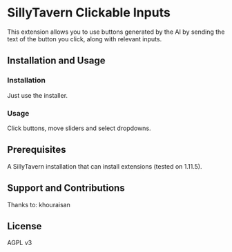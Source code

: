 # SillyTavern Clickable Inputs

This extension allows you to use buttons generated by the AI by sending the text of the button you click, along with relevant inputs.

## Installation and Usage

### Installation

Just use the installer.

### Usage

Click buttons, move sliders and select dropdowns.

## Prerequisites

A SillyTavern installation that can install extensions (tested on 1.11.5).

## Support and Contributions

Thanks to:
khouraisan

## License

AGPL v3

